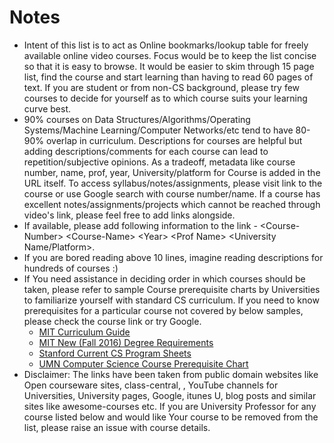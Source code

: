# Notes

- Intent of this list is to act as Online bookmarks/lookup table for freely available online video courses. Focus would be to keep the list concise so that it is easy to browse. It would be easier to skim through 15 page list, find the course and start learning than having to read 60 pages of text. If you are student or from non-CS background, please try few courses to decide for yourself as to which course suits your learning curve best.
- 90% courses on Data Structures/Algorithms/Operating Systems/Machine Learning/Computer Networks/etc tend to have 80-90% overlap in curriculum. Descriptions for courses are helpful but adding descriptions/comments for each course can lead to repetition/subjective opinions. As a tradeoff, metadata like course number, name, prof, year, University/platform for Course is added in the URL itself. To access syllabus/notes/assignments, please visit link to the course or use Google search with course number/name. If a course has excellent notes/assignments/projects which cannot be reached through video's link, please feel free to add links alongside.
- If available, please add following information to the link - &lt;Course-Number&gt; &lt;Course-Name&gt; &lt;Year&gt; &lt;Prof Name&gt; &lt;University Name/Platform&gt;.
- If you are bored reading above 10 lines, imagine reading descriptions for hundreds of courses :)
- If You need assistance in deciding order in which courses should be taken, please refer to sample Course prerequisite charts by Universities to familiarize yourself with standard CS curriculum. If you need to know prerequisites for a particular course not covered by below samples, please check the course link or try Google.
  - [MIT Curriculum Guide](https://ocw.mit.edu/courses/mit-curriculum-guide/)
  - [MIT New (Fall 2016) Degree Requirements](https://www.eecs.mit.edu/curriculum2016)
  - [Stanford Current CS Program Sheets](http://csmajor.stanford.edu/ProgramSheets.shtml)
  - [UMN Computer Science Course Prerequisite Chart](https://www.cs.umn.edu/sites/cs.umn.edu/files/cseprerequisite_chart.pdf)
- Disclaimer: The links have been taken from public domain websites like Open courseware sites, class-central, , YouTube channels for Universities, University pages, Google, itunes U, blog posts and similar sites like awesome-courses etc. If you are University Professor for any course listed below and would like Your course to be removed from the list, please raise an issue with course details.
